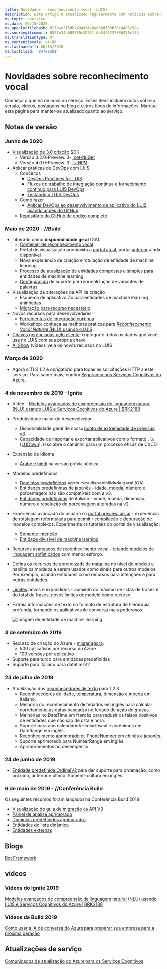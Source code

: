 ```yaml
---
title: Novidades - reconhecimento vocal (LUIS)
description: Este artigo é atualizado regularmente com notícias sobre a API de reconhecimento vocal dos Serviços Cognitivos do Azure.
ms.topic: overview
ms.date: 06/15/2020
ms.openlocfilehash: d178ee2f5db74949f4a8ad68df93bf3c4407c58a
ms.sourcegitcommit: 6571e34e609785e82751f0b34f6237686470c1f3
ms.translationtype: MT
ms.contentlocale: pt-BR
ms.lasthandoff: 06/15/2020
ms.locfileid: "84789201"
---
```

# <a name="whats-new-in-language-understanding"></a>Novidades sobre reconhecimento vocal

Conheça o que há de novo no serviço. Esses itens incluem notas sobre a versão, vídeos, postagens no blog e outros tipos de informações. Marque esta página para manter-se atualizado quanto ao serviço.

## <a name="release-notes"></a>Notas de versão

### <a name="june-2020"></a>Junho de 2020

* [Visualização de 3,0 criação](luis-migration-authoring-entities.md) SDK
    * Versão 3.2.0-Preview. 3- [.net-NuGet](https://www.nuget.org/packages/Microsoft.Azure.CognitiveServices.Language.LUIS.Authoring/)
    * Versão 4.0.0-Preview. 3- [js-NPM](https://www.npmjs.com/package/@azure/cognitiveservices-luis-authoring)
* Aplicar práticas de DevOps com LUIS
    * Conceitos
        * [DevOps Practices for LUIS](luis-concept-devops-sourcecontrol.md)
        * [Fluxos de trabalho de integração contínua e fornecimento contínuo para LUIS DevOps](luis-concept-devops-automation.md)
        * [Testando o LUIS DevOps](luis-concept-devops-testing.md)
    * Como fazer
        * [Aplicar DevOps ao desenvolvimento de aplicativo do LUIS usando ações do GitHub](luis-how-to-devops-with-github.md)
    * [Repositório do GitHub de código completo](https://github.com/Azure-Samples/LUIS-DevOps-Template)

### <a name="may-2020---build"></a>Maio de 2020 - //Build

* Liberado como **disponibilidade geral** (GA):
    * [Contêiner de reconhecimento vocal](luis-container-howto.md)
    * Portal de visualização promovido a [portal atual](https://www.luis.ai), portal [anterior](https://previous.luis.ai) ainda disponível
    * Nova experiência de criação e rotulação de entidade de machine learning
    * [Processo de atualização](migrate-from-composite-entity.md) de entidades compostas e simples para entidades de machine learning
    * [Configuração](how-to-application-settings-portal.md) de suporte para normalização de variantes de palavras
* Visualização de alterações da API de criação
    * Esquema de aplicativo 7.x para entidades de machine learning aninhadas
    * [Migração para recurso necessário](luis-migration-authoring-entities.md#api-change-constraint-replaced-with-required-feature)
* Novos recursos para desenvolvedores
    * [Ferramentas de integração contínua](developer-reference-resource.md#continuous-integration-tools)
    * Workshop: conheça as melhores práticas para [_Reconhecimento Vocal Natural_ (NLU) usando o LUIS](developer-reference-resource.md#workshops)
* [Chaves gerenciadas pelo cliente](luis-encryption-of-data-at-rest.md): criptografe todos os dados que você usa no LUIS com sua própria chave
* [AI Show](https://channel9.msdn.com/Shows/AI-Show/New-Features-in-Language-Understanding) (vídeo): veja os novos recursos no LUIS



### <a name="march-2020"></a>Março de 2020

* Agora o TLS 1.2 é obrigatório para todas as solicitações HTTP a este serviço. Para saber mais, confira [Segurança nos Serviços Cognitivos do Azure](../cognitive-services-security.md).

### <a name="november-4-2019---ignite"></a>4 de novembro de 2019 - Ignite

* Vídeo - [Modelos avançados de compreensão de linguagem natural (NLU) usando LUIS e Serviços Cognitivos do Azure | BRK2188](https://www.youtube.com/watch?v=JdJEV2jV0_Y)

* Produtividade maior do desenvolvedor
    * Disponibilidade geral de nosso [ponto de extremidade de previsão v3](luis-migration-api-v3.md).
    * Capacidade de importar e exportar aplicativos com o formato `.lu` ([LUDown](https://github.com/microsoft/botbuilder-tools/tree/master/packages/Ludown)). Isso abre o caminho para um processo eficaz de CI/CD.
* Expansão de idioma
    * [Árabe e hindi](luis-language-support.md) na versão prévia pública.
* Modelos predefinidos
    * [Domínios predefinidos](luis-reference-prebuilt-domains.md) agora com disponibilidade geral (GA)
    * [Entidades predefinidas](luis-reference-prebuilt-entities.md#japanese-entity-support) de japonês - idade, moeda, número e porcentagem não são compatíveis com a v3.
    * [Entidades predefinidas](luis-reference-prebuilt-entities.md#italian-entity-support) de italiano - idade, moeda, dimensão, número e resolução de porcentagem alteradas na v2.
* Experiência avançada do usuário no [portal preview.luis.ai](https://preview.luis.ai) - experiência de rotulagem reformulada para permitir compilação e depuração de modelos complexos. Experimente os tutoriais do portal de visualização:
    * [Somente intenção](tutorial-intents-only.md)
    * [Entidade divisível de machine learning](tutorial-machine-learned-entity.md)
* Recursos avançados de reconhecimento vocal - [criando modelos de linguagem sofisticados](luis-concept-entity-types.md) com menos esforço.
* Defina os recursos de aprendizado de máquina no nível de modelo e habilite os modelos a serem usados como sinais para outros modelos. Por exemplo, usando entidades como recursos para intenções e para outras entidades.
* [Limites](luis-limits.md) novos e expandidos - aumento do máximo de listas de frases e do total de frases, novos limites de modelo como recurso
* Extraia informações de texto no formato de estrutura de hierarquia profunda, tornando os aplicativos de conversa mais poderosos.

    ![imagem de entidade de machine learning](./media/whats-new/deep-entity-extraction-example.png)

### <a name="september-3-2019"></a>3 de setembro de 2019

* Recurso de criação do Azure - [migrar agora](luis-migration-authoring.md).
    * 500 aplicativos por recurso do Azure
    * 100 versões por aplicativo
* Suporte para turco para entidades predefinidas
* Suporte para italiano para datetimeV2

### <a name="july-23-2019"></a>23 de julho de 2019

* Atualização dos [reconhecedores de texto](https://github.com/microsoft/Recognizers-Text/releases/tag/dotnet-v1.2.3) para 1.2.3
    * Reconhecedores de idade, temperatura, dimensão e moeda em italiano.
    * Melhoria no reconhecimento de feriados em inglês para calcular corretamente as datas baseadas no feriado de ação de graças.
    * Melhorias no DateTime em francês para reduzir os falsos positivos de entidades que não são de data e hora.
    * Suporte para ano calendário/escolar/fiscal e acrônimos em DateRange em inglês.
    * Reconhecimento aprimorado de PhoneNumber em chinês e japonês.
    * Suporte aprimorado para NumberRange em inglês.
    * Aprimoramentos no desempenho.

### <a name="june-24-2019"></a>24 de junho de 2019

* [Entidade predefinida OrdinalV2](luis-reference-prebuilt-ordinal-v2.md) para dar suporte para ordenação, como próximo, anterior e último. Somente cultura em inglês.

### <a name="may-6-2019---build-conference"></a>6 de maio de 2019 - //Conferência Build

Os seguintes recursos foram lançados na Conferência Build 2019:

* [Visualização do guia de migração da API V3](luis-migration-api-v3.md)
* [Painel de análise aprimorado](luis-how-to-use-dashboard.md)
* [Domínios predefinidos aprimorados](luis-reference-prebuilt-domains.md)
* [Entidades de lista dinâmica](schema-change-prediction-runtime.md#dynamic-lists-passed-in-at-prediction-time)
* [Entidades externas](schema-change-prediction-runtime.md#external-entities-passed-in-at-prediction-time)

## <a name="blogs"></a>Blogs

[Bot Framework](https://blog.botframework.com/)

## <a name="videos"></a>vídeos

### <a name="2019-ignite-videos"></a>Vídeos do Ignite 2019

[Modelos avançados de compreensão de linguagem natural (NLU) usando LUIS e Serviços Cognitivos do Azure | BRK2188](https://www.youtube.com/watch?v=JdJEV2jV0_Y)

### <a name="2019-build-videos"></a>Vídeos da Build 2019

[Como usar a IA de conversa do Azure para preparar sua empresa para a próxima geração](https://www.youtube.com/watch?v=_k97jd-csuk&feature=youtu.be)

## <a name="service-updates"></a>Atualizações de serviço

[Comunicados de atualização do Azure para os Serviços Cognitivos](https://azure.microsoft.com/updates/?product=cognitive-services)
